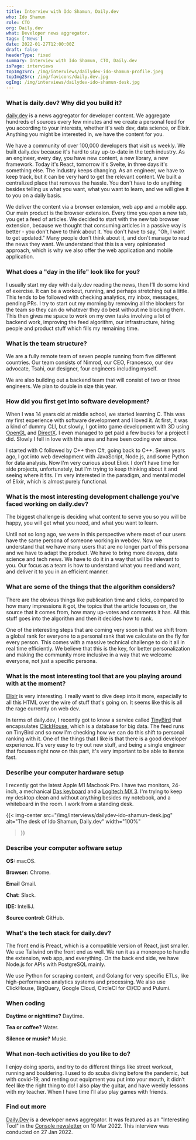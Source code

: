 ```yaml
---
title: Interview with Ido Shamun, Daily.dev
who: Ido Shamun
role: CTO
org: Daily.dev
what: Developer news aggregator.
tags: ['News']
date: 2022-01-27T12:00:00Z
draft: false
headerType: fixed
summary: Interview with Ido Shamun, CTO, Daily.dev
isPage: interviews
topImg1Src: /img/interviews/dailydev-ido-shamun-profile.jpeg
topImg2Src: /img/favicons/daily.dev.jpg
ogImg: /img/interviews/dailydev-ido-shamun-desk.jpg
---
```


### What is daily.dev? Why did you build it?

[daily.dev](https://daily.dev/) is a news aggregator for developer content. We
aggregate hundreds of sources every few minutes and we create a personal feed
for you according to your interests, whether it's web dev, data science, or
Elixir. Anything you might be interested in, we have the content for you.

We have a community of over 100,000 developers that visit us weekly. We built
daily.dev because it's hard to stay up-to-date in the tech industry. As an
engineer, every day, you have new content, a new library, a new framework. Today
it's React, tomorrow it's Svelte, in three days it's something else. The
industry keeps changing. As an engineer, we have to keep track, but it can be
very hard to get the relevant content. We built a centralized place that removes
the hassle. You don't have to do anything besides telling us what you want, what
you want to learn, and we will give it to you on a daily basis.

We deliver the content via a browser extension, web app and a mobile app. Our
main product is the browser extension. Every time you open a new tab, you get a
feed of articles. We decided to start with the new tab browser extension,
because we thought that consuming articles in a passive way is better - you
don't have to think about it. You don't have to say, "Oh, I want to get
updated." Many people don't think about it, and don't manage to read the news
they want. We understand that this is a very opinionated approach, which is why
we also offer the web application and mobile application.

### What does a "day in the life" look like for you?

I usually start my day with daily.dev reading the news, then I’ll do some kind
of exercise. It can be a workout, running, and perhaps stretching out a little.
This tends to be followed with checking analytics, my inbox, messages, pending
PRs. I try to start out my morning by removing all the blockers for the team so
they can do whatever they do best without me blocking them. This then gives me
space to work on my own tasks involving a lot of backend work, improving the
feed algorithm, our infrastructure, hiring people and product stuff which fills
my remaining time.

### What is the team structure?

We are a fully remote team of seven people running from five different
countries. Our team consists of Nimrod, our CEO, Francesco, our dev advocate,
Tsahi, our designer, four engineers including myself.

We are also building out a backend team that will consist of two or three
engineers. We plan to double in size this year.

### How did you first get into software development?

When I was 14 years old at middle school, we started learning C. This was my
first experience with software development and I loved it. At first, it was a
kind of dummy CLI, but slowly, I got into game development with 3D using
[OpenGL](https://www.opengl.org//) and
[DirectX](https://en.wikipedia.org/wiki/DirectX). I even managed to get paid a
few bucks for a project I did. Slowly I fell in love with this area and have
been coding ever since.

I started with C followed by C++ then C#, going back to C++. Seven years ago, I
got into web development with JavaScript, Node.js, and some Python for data
analysis. Now I'm very curious about Elixir. I don't have time for side
projects, unfortunately, but I'm trying to keep thinking about it and seeing
where it fits. I'm very interested in the paradigm, and mental model of Elixir,
which is almost purely functional.

### What is the most interesting development challenge you've faced working on daily.dev?

The biggest challenge is deciding what content to serve you so you will be
happy, you will get what you need, and what you want to learn.

Until not so long ago, we were in this perspective where most of our users have
the same persona of someone working in webdev. Now we understand that we have
many users that are no longer part of this persona and we have to adapt the
product. We have to bring more devops, data science and tech news. We have to do
it in a way that will be relevant to you. Our focus as a team is how to
understand what you need and want, and deliver it to you in an efficient manner.

### What are some of the things that the algorithm considers?

There are the obvious things like publication time and clicks, compared to how
many impressions it got, the topics that the article focuses on, the source that
it comes from, how many up-votes and comments it has. All this stuff goes into
the algorithm and then it decides how to rank.

One of the interesting steps that are coming very soon is that we shift from a
global rank for everyone to a personal rank that we calculate on the fly for
every person. This comes with a massive technical challenge to do it all in real
time efficiently. We believe that this is the key, for better personalization
and making the community more inclusive in a way that we welcome everyone, not
just a specific persona.

### What is the most interesting tool that are you playing around with at the moment?

[Elixir](https://elixir-lang.org/) is very interesting. I really want to dive
deep into it more, especially to all this HTML over the wire of stuff that's
going on. It seems like this is all the rage currently on web dev.

In terms of daily.dev, I recently got to know a service called
[TinyBird](https://www.tinybird.co/) that encapsulates
[ClickHouse](https://clickhouse.com/), which is a database for big data. The
feed runs on TinyBird and so now I'm checking how we can do this shift to
personal ranking with it. One of the things that I like is that there is a good
developer experience. It's very easy to try out new stuff, and being a single
engineer that focuses right now on this part, it's very important to be able to
iterate fast.

### Describe your computer hardware setup

I recently got the latest Apple M1 Macbook Pro. I have two monitors, 24-inch, a
mechanical [Das keyboard](https://www.daskeyboard.com/) and a [Logitech MX
3](https://www.logitech.com/en-us/products/mice/mx-master-3.910-005647.html).
I'm trying to keep my desktop clean and without anything besides my notebook,
and a whiteboard in the room. I work from a standing desk.

{{< img-center
src="/img/interviews/dailydev-ido-shamun-desk.jpg"
alt="The desk of Ido Shamun, Daily.dev"
width="100%"
>}}

### Describe your computer software setup

**OS:** macOS.

**Browser:** Chrome.

**Email** Gmail.

**Chat:** Slack.

**IDE:** IntelliJ.

**Source control:** GitHub.

### What's the tech stack for daily.dev?

The front end is Preact, which is a compatible version of React, just smaller.
We use Tailwind on the front end as well. We run it as a monorepo to handle the
extension, web app, and everything. On the back end side, we have Node.js for
APIs with PostgreSQL mainly.

We use Python for scraping content, and Golang for very specific ETLs, like
high-performance analytics systems and processing. We also use ClickHouse,
BigQuery, Google Cloud, CircleCI for CI/CD and Pulumi.

### When coding

**Daytime or nighttime?** Daytime.

**Tea or coffee?** Water.

**Silence or music?** Music.

### What non-tech activities do you like to do?

I enjoy doing sports, and try to do different things like street workout,
running and bouldering. I used to do scuba diving before the pandemic, but with
covid-19, and renting out equipment you put into your mouth, it didn’t feel like
the right thing to do! I also play the guitar, and have weekly lessons with my
teacher. When I have time I’ll also play games with friends.

### Find out more

[Daily.Dev](https://daily.dev) is a developer news aggregator. It was featured
as an "Interesting Tool" in the [Console newsletter](https://console.dev) on 10
Mar 2022. This interview was conducted on 27 Jan 2022.

